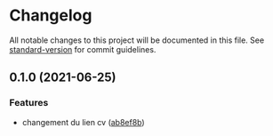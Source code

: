 # Changelog

All notable changes to this project will be documented in this file. See [standard-version](https://github.com/conventional-changelog/standard-version) for commit guidelines.

## 0.1.0 (2021-06-25)

### Features

- changement du lien cv ([ab8ef8b](https://github.com/sidouxie/sidouxie-v3/commit/ab8ef8b2b7ac63245e249e8ee8d9170f774fc252))
